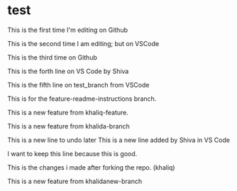 # test

This is the first time I'm editing on Github

This is the second time I am editing; but on VSCode

This is the third time on Github

This is the forth line on VS Code by Shiva

This is the fifth line on test_branch from VSCode

This is for the feature-readme-instructions branch.

This is a new feature from khaliq-feature.

This is a new feature from khalida-branch

This is a new line to undo later
This is a new line added by Shiva in VS Code 

I want to keep this line because this is good.

This is the changes i made after forking the repo. (khaliq)

This is a new feature from khalidanew-branch